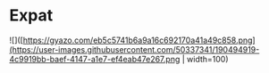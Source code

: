# Expat

![]([https://gyazo.com/eb5c5741b6a9a16c692170a41a49c858.png](https://user-images.githubusercontent.com/50337341/190494919-4c9919bb-baef-4147-a1e7-ef4eab47e267.png | width=100)

